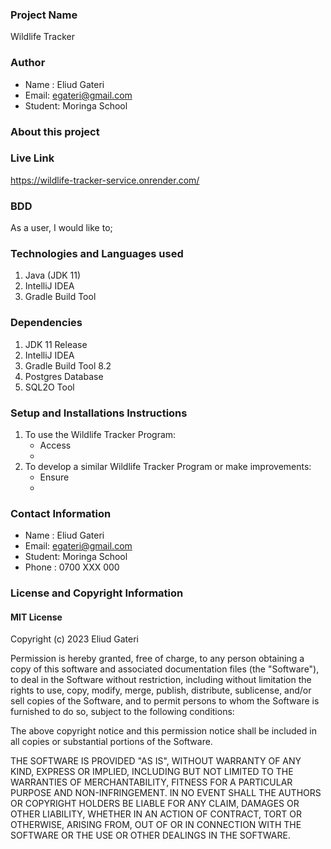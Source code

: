 ### Project Name
Wildlife Tracker

### Author
- Name : Eliud Gateri
- Email: egateri@gmail.com
- Student: Moringa School

### About this project



### Live Link

https://wildlife-tracker-service.onrender.com/

### BDD
As a user, I would like to;



### Technologies and Languages used
1. Java (JDK 11)
1. IntelliJ IDEA
1. Gradle Build Tool


### Dependencies
1. JDK 11 Release
1. IntelliJ IDEA
1. Gradle Build Tool 8.2
1. Postgres Database
1. SQL2O Tool

### Setup and Installations Instructions
1. To use the Wildlife Tracker Program:
    - Access
    -
2. To develop a similar Wildlife Tracker Program or make improvements:
    - Ensure
    -

### Contact Information
- Name : Eliud Gateri
- Email: egateri@gmail.com
- Student: Moringa School
- Phone : 0700 XXX 000

###  License and Copyright Information
#### MIT License
Copyright (c) 2023 Eliud Gateri

Permission is hereby granted, free of charge, to any person obtaining a copy of this software and associated documentation files (the "Software"), to deal in the Software without restriction, including without limitation the rights to use, copy, modify, merge, publish, distribute, sublicense, and/or sell copies of the Software, and to permit persons to whom the Software is furnished to do so, subject to the following conditions:

The above copyright notice and this permission notice shall be included in all copies or substantial portions of the Software.

THE SOFTWARE IS PROVIDED "AS IS", WITHOUT WARRANTY OF ANY KIND, EXPRESS OR IMPLIED, INCLUDING BUT NOT LIMITED TO THE WARRANTIES OF MERCHANTABILITY, FITNESS FOR A PARTICULAR PURPOSE AND NON-INFRINGEMENT. IN NO EVENT SHALL THE AUTHORS OR COPYRIGHT HOLDERS BE LIABLE FOR ANY CLAIM, DAMAGES OR OTHER LIABILITY, WHETHER IN AN ACTION OF CONTRACT, TORT OR OTHERWISE, ARISING FROM, OUT OF OR IN CONNECTION WITH THE SOFTWARE OR THE USE OR OTHER DEALINGS IN THE SOFTWARE. 
